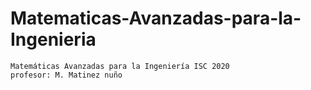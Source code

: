 # Matematicas-Avanzadas-para-la-Ingenieria
	Matemáticas Avanzadas para la Ingeniería ISC 2020 
	profesor: M. Matinez nuño
